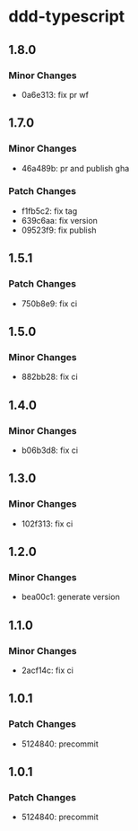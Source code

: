 # ddd-typescript

## 1.8.0

### Minor Changes

- 0a6e313: fix pr wf

## 1.7.0

### Minor Changes

- 46a489b: pr and publish gha

### Patch Changes

- f1fb5c2: fix tag
- 639c6aa: fix version
- 09523f9: fix publish

## 1.5.1

### Patch Changes

- 750b8e9: fix ci

## 1.5.0

### Minor Changes

- 882bb28: fix ci

## 1.4.0

### Minor Changes

- b06b3d8: fix ci

## 1.3.0

### Minor Changes

- 102f313: fix ci

## 1.2.0

### Minor Changes

- bea00c1: generate version

## 1.1.0

### Minor Changes

- 2acf14c: fix ci

## 1.0.1

### Patch Changes

- 5124840: precommit

## 1.0.1

### Patch Changes

- 5124840: precommit
